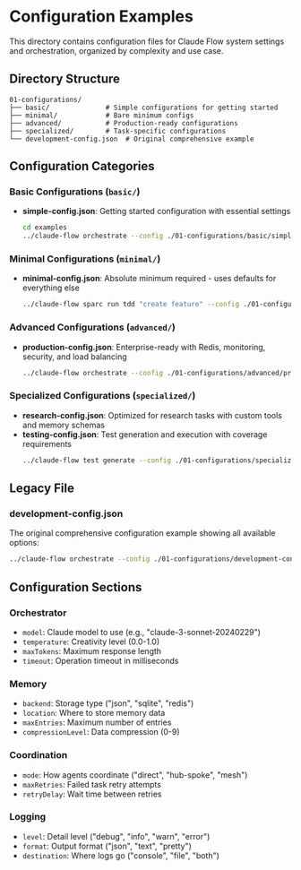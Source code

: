 # Configuration Examples

This directory contains configuration files for Claude Flow system settings and orchestration, organized by complexity and use case.

## Directory Structure

```
01-configurations/
├── basic/              # Simple configurations for getting started
├── minimal/            # Bare minimum configs
├── advanced/           # Production-ready configurations
├── specialized/        # Task-specific configurations
└── development-config.json  # Original comprehensive example
```

## Configuration Categories

### Basic Configurations (`basic/`)
- **simple-config.json**: Getting started configuration with essential settings
  ```bash
  cd examples
  ../claude-flow orchestrate --config ./01-configurations/basic/simple-config.json workflow.json
  ```

### Minimal Configurations (`minimal/`)
- **minimal-config.json**: Absolute minimum required - uses defaults for everything else
  ```bash
  ../claude-flow sparc run tdd "create feature" --config ./01-configurations/minimal/minimal-config.json
  ```

### Advanced Configurations (`advanced/`)
- **production-config.json**: Enterprise-ready with Redis, monitoring, security, and load balancing
  ```bash
  ../claude-flow orchestrate --config ./01-configurations/advanced/production-config.json workflow.json
  ```

### Specialized Configurations (`specialized/`)
- **research-config.json**: Optimized for research tasks with custom tools and memory schemas
- **testing-config.json**: Test generation and execution with coverage requirements
  ```bash
  ../claude-flow test generate --config ./01-configurations/specialized/testing-config.json src/
  ```

## Legacy File

### development-config.json
The original comprehensive configuration example showing all available options:
```bash
../claude-flow orchestrate --config ./01-configurations/development-config.json workflow.json
```

## Configuration Sections

### Orchestrator
- `model`: Claude model to use (e.g., "claude-3-sonnet-20240229")
- `temperature`: Creativity level (0.0-1.0)
- `maxTokens`: Maximum response length
- `timeout`: Operation timeout in milliseconds

### Memory
- `backend`: Storage type ("json", "sqlite", "redis")
- `location`: Where to store memory data
- `maxEntries`: Maximum number of entries
- `compressionLevel`: Data compression (0-9)

### Coordination
- `mode`: How agents coordinate ("direct", "hub-spoke", "mesh")
- `maxRetries`: Failed task retry attempts
- `retryDelay`: Wait time between retries

### Logging
- `level`: Detail level ("debug", "info", "warn", "error")
- `format`: Output format ("json", "text", "pretty")
- `destination`: Where logs go ("console", "file", "both")